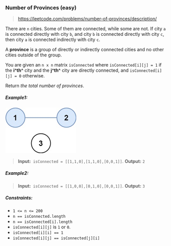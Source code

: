 ### Number of Provinces (easy)

> https://leetcode.com/problems/number-of-provinces/description/

There are `n` cities. Some of them are connected, while some are not. If city `a` is connected directly with city `b`, and city `b` is connected directly with city `c`, then city `a` is connected indirectly with city `c`.

A **province** is a group of directly or indirectly connected cities and no other cities outside of the group.

You are given an `n x n` matrix `isConnected` where `isConnected[i][j] = 1` if the **i^th^** city and the **j^th^** city are directly connected, and `isConnected[i][j] = 0` otherwise.

Return _the total number of provinces_.

##### Example1:

![graph](graph1.jpg)

> **Input:**` isConnected = [[1,1,0],[1,1,0],[0,0,1]]`.
> **Output:** `2`

##### Example2:

> **Input:**` isConnected = [[1,0,0],[0,1,0],[0,0,1]]`.
> **Output:** `3`

##### Constraints:

- `1 <= n <= 200`
- `n == isConnected.length`
- `n == isConnected[i].length`
- `isConnected[i][j]` is `1` or `0`.
- `isConnected[i][i] == 1`
- `isConnected[i][j] == isConnected[j][i]`
